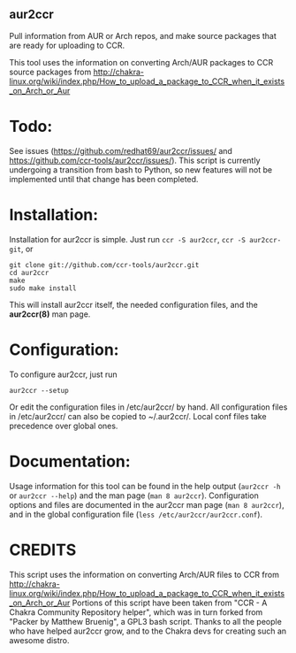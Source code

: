 ## aur2ccr 
Pull information from AUR or Arch repos, and make source packages that are ready for uploading to CCR.

This tool uses the information on converting Arch/AUR packages to CCR source packages from http://chakra-linux.org/wiki/index.php/How_to_upload_a_package_to_CCR_when_it_exists_on_Arch_or_Aur

# Todo:
See issues (https://github.com/redhat69/aur2ccr/issues/ and https://github.com/ccr-tools/aur2ccr/issues/).
This script is currently undergoing a transition from bash to Python, so new features will not be implemented until that change has been completed. 

# Installation:
Installation for aur2ccr is simple. Just run
`ccr -S aur2ccr`, `ccr -S aur2ccr-git`, or 

    git clone git://github.com/ccr-tools/aur2ccr.git
    cd aur2ccr
    make
    sudo make install

This will install aur2ccr itself, the needed configuration files, and the **aur2ccr(8)** man page. 

# Configuration:
To configure aur2ccr, just run

    aur2ccr --setup

Or edit the configuration files in /etc/aur2ccr/ by hand. All configuration files in /etc/aur2ccr/ can also be copied to ~/.aur2ccr/. Local conf files take precedence over global ones. 

# Documentation:
Usage information for this tool can be found in the help output (`aur2ccr -h` or `aur2ccr --help`) and the man page (`man 8 aur2ccr`). Configuration options and files are documented in the aur2ccr man page (`man 8 aur2ccr`), and in the global configuration file (`less /etc/aur2ccr/aur2ccr.conf`).

# CREDITS
This script uses the information on converting Arch/AUR files to CCR from http://chakra-linux.org/wiki/index.php/How_to_upload_a_package_to_CCR_when_it_exists_on_Arch_or_Aur
Portions of this script have been taken from "CCR - A Chakra Community Repository helper", which was in turn forked from "Packer by Matthew Bruenig", a GPL3 bash script.
Thanks to all the people who have helped aur2ccr grow, and to the Chakra devs for creating such an awesome distro. 
